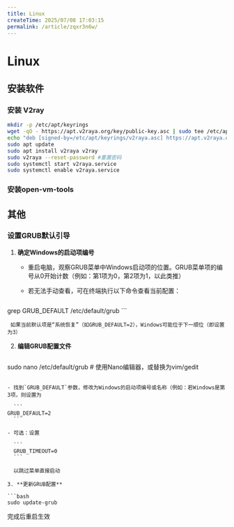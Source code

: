 ```yaml
---
title: Linux
createTime: 2025/07/08 17:03:15
permalink: /article/zqxr3n6w/
---
```

# Linux

## 安装软件

### 安装 V2ray

```bash
mkdir -p /etc/apt/keyrings
wget -qO - https://apt.v2raya.org/key/public-key.asc | sudo tee /etc/apt/keyrings/v2raya.asc
echo "deb [signed-by=/etc/apt/keyrings/v2raya.asc] https://apt.v2raya.org/ v2raya main" | sudo tee /etc/apt/sources.list.d/v2raya.list
sudo apt update
sudo apt install v2raya v2ray
sudo v2raya --reset-password #重置密码
sudo systemctl start v2raya.service
sudo systemctl enable v2raya.service
```

### 安装open-vm-tools

## 其他

### 设置GRUB默认引导

1. **确定Windows的启动项编号**

   - 重启电脑，观察GRUB菜单中Windows启动项的位置。GRUB菜单项的编号从0开始计数（例如：第1项为0，第2项为1，以此类推）

   - 若无法手动查看，可在终端执行以下命令查看当前配置：

     ```bash
  grep GRUB_DEFAULT /etc/default/grub
     ```
    
     如果当前默认项是“系统恢复”（如GRUB_DEFAULT=2），Windows可能位于下一顺位（即设置为3）

2. **编辑GRUB配置文件**

   ```bash
sudo nano /etc/default/grub  # 使用Nano编辑器，或替换为vim/gedit
   ```
   
   - 找到`GRUB_DEFAULT`参数，修改为Windows的启动项编号或名称（例如：若Windows是第3项，则设置为

     ```
GRUB_DEFAULT=2
     ```

   - 可选：设置

     ```
     GRUB_TIMEOUT=0
     ```

     以跳过菜单直接启动

3. **更新GRUB配置**

   ```bash
   sudo update-grub
   ```

   完成后重启生效
